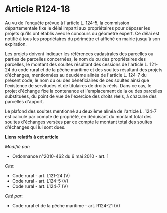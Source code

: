 # Article R124-18

Au vu de l'enquête prévue à l'article L. 124-5, la commission départementale fixe le délai imparti aux propriétaires pour
déposer les projets qu'ils ont établis avec le concours du géomètre expert. Ce délai est notifié à tous les propriétaires du
périmètre et affiché en mairie jusqu'à son expiration. 

Les projets doivent indiquer les références cadastrales des parcelles ou parties de parcelles concernées, le nom du ou des
propriétaires des parcelles, le montant des soultes résultant des cessions de l'article L. 121-24 du code rural et de la
pêche maritime et des soultes résultant des projets d'échanges, mentionnées au deuxième alinéa de l'article L. 124-7 du
présent code, le nom du ou des bénéficiaires de ces soultes ainsi que l'existence de servitudes et de titulaires de droits
réels. Dans ce cas, le projet d'échange fixe la contenance et l'emplacement de la ou des parcelles substituées, du point de
vue de l'exercice des droits réels, à chacune des parcelles d'apport. 

Le plafond des soultes mentionné au deuxième alinéa de l'article L. 124-7 est calculé par compte de propriété, en déduisant
du montant total des soultes d'échanges versées par ce compte le montant total des soultes d'échanges qui lui sont dues.

**Liens relatifs à cet article**

_Modifié par_:

  - Ordonnance n°2010-462 du 6 mai 2010 - art. 1

_Cite_:

  - Code rural - art. L121-24 (V)
  - Code rural - art. L124-5 (V)
  - Code rural - art. L124-7 (V)

_Cité par_:

  - Code rural et de la pêche maritime - art. R124-21 (V)
